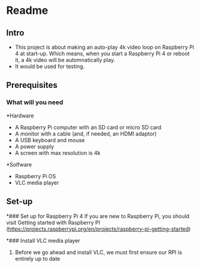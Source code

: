 # Readme

## Intro
- This project is about making an auto-play 4k video loop on Raspberry Pi 4 at start-up. Which means, when you start a Raspberry Pi 4 or reboot it, a 4k video will be automnatically play. 
- It would be used for testing.

## Prerequisites
### What will you need
*Hardware
- A Raspberry Pi computer with an SD card or micro SD card
- A monitor with a cable (and, if needed, an HDMI adaptor)
- A USB keyboard and mouse
- A power supply
- A screen with max resolution is 4k

*Solfware
- Raspberry Pi OS
- VLC media player

## Set-up 
*### Set up for Raspberry Pi 4
If you are new to Raspberry Pi, you should visit Getting started with Raspberry PI (https://projects.raspberrypi.org/en/projects/raspberry-pi-getting-started)

*### Install VLC media player
1. Before we go ahead and install VLC, we must first ensure our RPI is entirely up to date
